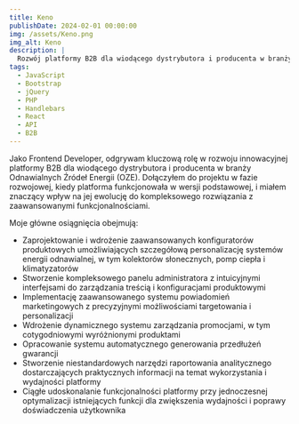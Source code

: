 ```yaml
---
title: Keno
publishDate: 2024-02-01 00:00:00
img: /assets/Keno.png
img_alt: Keno
description: |
  Rozwój platformy B2B dla wiodącego dystrybutora i producenta w branży OZE
tags:
  - JavaScript
  - Bootstrap
  - jQuery
  - PHP
  - Handlebars
  - React
  - API
  - B2B
---
```


Jako Frontend Developer, odgrywam kluczową rolę w rozwoju innowacyjnej platformy B2B dla wiodącego dystrybutora i producenta w branży Odnawialnych Źródeł Energii (OZE). Dołączyłem do projektu w fazie rozwojowej, kiedy platforma funkcjonowała w wersji podstawowej, i miałem znaczący wpływ na jej ewolucję do kompleksowego rozwiązania z zaawansowanymi funkcjonalnościami.

Moje główne osiągnięcia obejmują:

- Zaprojektowanie i wdrożenie zaawansowanych konfiguratorów produktowych umożliwiających szczegółową personalizację systemów energii odnawialnej, w tym kolektorów słonecznych, pomp ciepła i klimatyzatorów
- Stworzenie kompleksowego panelu administratora z intuicyjnymi interfejsami do zarządzania treścią i konfiguracjami produktowymi
- Implementację zaawansowanego systemu powiadomień marketingowych z precyzyjnymi możliwościami targetowania i personalizacji
- Wdrożenie dynamicznego systemu zarządzania promocjami, w tym cotygodniowymi wyróżnionymi produktami
- Opracowanie systemu automatycznego generowania przedłużeń gwarancji
- Stworzenie niestandardowych narzędzi raportowania analitycznego dostarczających praktycznych informacji na temat wykorzystania i wydajności platformy
- Ciągłe udoskonalanie funkcjonalności platformy przy jednoczesnej optymalizacji istniejących funkcji dla zwiększenia wydajności i poprawy doświadczenia użytkownika
